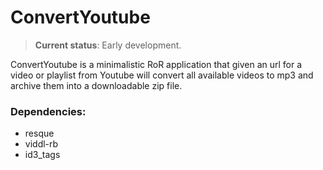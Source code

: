 # ConvertYoutube

> **Current status**: Early development.

ConvertYoutube is a minimalistic RoR application that given an url for a video or playlist from Youtube will convert all available videos to mp3 and archive them into a downloadable zip file.

### Dependencies: 
* resque
* viddl-rb
* id3_tags